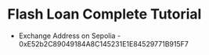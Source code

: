 # Flash Loan Complete Tutorial



* Exchange Address on Sepolia - 0xE52b2C89049184A8C145231E1E84529771B915F7

